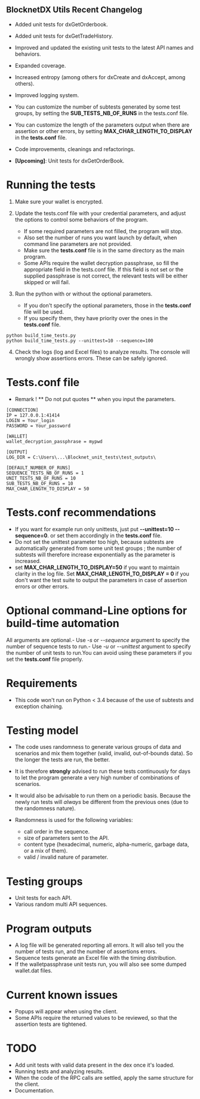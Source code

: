 ## BlocknetDX Utils Recent Changelog

- Added unit tests for dxGetOrderbook.
- Added unit tests for dxGetTradeHistory.

- Improved and updated the existing unit tests to the latest API names and behaviors.
- Expanded coverage.
- Increased entropy (among others for dxCreate and dxAccept, among others).
- Improved logging system.
- You can customize the number of subtests generated by some test groups, by setting the **SUB_TESTS_NB_OF_RUNS** in the tests.conf file.
- You can customize the length of the parameters output when there are assertion or other errors, by setting **MAX_CHAR_LENGTH_TO_DISPLAY**
in the **tests.conf** file.
- Code improvements, cleanings and refactorings.
- **[Upcoming]**: Unit tests for dxGetOrderBook.


# Running the tests

1. Make sure your wallet is encrypted.

2. Update the tests.conf file with your credential parameters, and adjust the options to control some
behaviors of the program.

    - If some required parameters are not filled, the program will stop.
    - Also set the number of runs you want launch by default, when command line parameters are not provided.
    - Make sure the **tests.conf** file is in the same directory as the main program.
    - Some APIs require the wallet decryption passphrase, so fill the appropriate field in the tests.conf file. If this field is not set or the supplied passphrase is not correct, the relevant tests will be either skipped or will fail.

3. Run the python with or without the optional parameters.

    - If you don't specify the optional parameters, those in the **tests.conf** file will be used.
    - If you specify them, they have priority over the ones in the **tests.conf** file.

```
python build_time_tests.py
python build_time_tests.py --unittest=10 --sequence=100
```

4. Check the logs (log and Excel files) to analyze results.
The console will wrongly show assertions errors. These can be safely ignored.

# Tests.conf file

- Remark ! ** Do not put quotes ** when you input the parameters.

```
[CONNECTION]
IP = 127.0.0.1:41414
LOGIN = Your_login
PASSWORD = Your_password

[WALLET]
wallet_decryption_passphrase = mypwd

[OUTPUT]
LOG_DIR = C:\Users\...\Blocknet_unit_tests\test_outputs\

[DEFAULT_NUMBER_OF_RUNS]
SEQUENCE_TESTS_NB_OF_RUNS = 1
UNIT_TESTS_NB_OF_RUNS = 10
SUB_TESTS_NB_OF_RUNS = 10
MAX_CHAR_LENGTH_TO_DISPLAY = 50
```

# Tests.conf recommendations

- If you want for example run only unittests, just put **--unittest=10 --sequence=0**.
or set them accordingly in the **tests.conf** file.
- Do not set the unittest parameter too high, because subtests are automatically generated from some unit test groups ; the number of subtests will therefore increase exponentially as the parameter is increased.
- set **MAX_CHAR_LENGTH_TO_DISPLAY=50** if you want to maintain clarity in the log file. Set **MAX_CHAR_LENGTH_TO_DISPLAY = 0** if you don't want the test suite to output the parameters
in case of assertion errors or other errors.


# Optional command-Line options for build-time automation

All arguments are optional.- Use *-s* or *--sequence* argument to specify the number of sequence tests to run.- Use *-u* or *--unittest* argument to specify the number of unit tests to run.You can avoid using these parameters if you set the **tests.conf** file properly.

# Requirements

- This code won't run on Python < 3.4 because of the use of subtests and exception chaining.

# Testing model

- The code uses randomness to generate various groups of data and scenarios and mix them together (valid, invalid, out-of-bounds data).
So the longer the tests are run, the better.

- It is therefore **strongly** advised to run these tests continuously for days to let the program generate a very high number of combinations of scenarios.

- It would also be advisable to run them on a periodic basis. Because the newly run tests will *always* be different from the previous ones (due to the randomness nature).

- Randomness is used for the following variables:
  - call order in the sequence.
  - size of parameters sent to the API.
  - content type (hexadecimal, numeric, alpha-numeric, garbage data, or a mix of them).
  - valid / invalid nature of parameter.

# Testing groups

- Unit tests for each API.
- Various random multi API sequences.

# Program outputs

- A log file will be generated reporting all errors. It will also tell you the number of tests run, and the number of assertions errors.
- Sequence tests generate an Excel file with the timing distribution.
- If the walletpassphrase unit tests run, you will also see some dumped wallet.dat files.


# Current known issues

- Popups will appear when using the client.
- Some APIs require the returned values to be reviewed, so that the assertion tests are tightened.

# TODO

- Add unit tests with valid data present in the dex once it's loaded.
- Running tests and analyzing results.
- When the code of the RPC calls are settled, apply the same structure for the client.
- Documentation.


